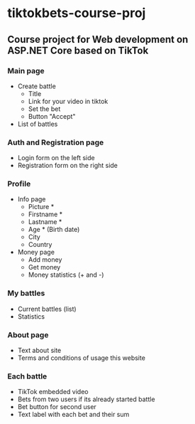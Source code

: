 # tiktokbets-course-proj
## Course project for Web development on ASP.NET Core based on TikTok
### Main page
  - Create battle
      - Title
      - Link for your video in tiktok
      - Set the bet
      - Button "Accept"
  - List of battles
### Auth and Registration page
  - Login form on the left side
  - Registration form on the right side
### Profile
  - Info page
      - Picture *
      - Firstname *
      - Lastname *
      - Age * (Birth date)
      - City
      - Country
  - Money page
      - Add money
      - Get money
      - Money statistics (+ and -)
### My battles
  - Current battles (list)
  - Statistics
### About page
  - Text about site
  - Terms and conditions of usage this website

### Each battle
  - TikTok embedded video
  - Bets from two users if its already started battle
  - Bet button for second user
  - Text label with each bet and their sum
  
 
